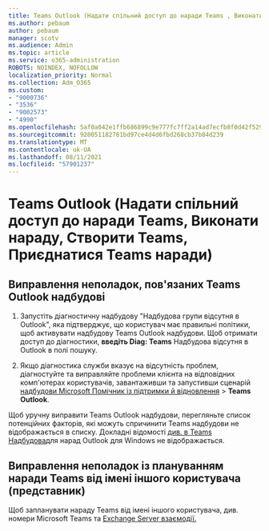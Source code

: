 ```yaml
---
title: Teams Outlook (Надати спільний доступ до наради Teams , Виконати нараду, Створити Teams, Приєднатися Teams наради)
ms.author: pebaum
author: pebaum
manager: scotv
ms.audience: Admin
ms.topic: article
ms.service: o365-administration
ROBOTS: NOINDEX, NOFOLLOW
localization_priority: Normal
ms.collection: Adm_O365
ms.custom:
- "9000736"
- "3536"
- "9002573"
- "4990"
ms.openlocfilehash: 5af0a042e1ffb686899c9e777fc7ff2a14ad7ecfb8f0d42f529a7ddc449978e6
ms.sourcegitcommit: 920051182781bd97ce4d4d6fbd268cb37b84d239
ms.translationtype: MT
ms.contentlocale: uk-UA
ms.lasthandoff: 08/11/2021
ms.locfileid: "57901237"
---
```

# <a name="teams-outlook-add-in-share-to-teams--meet-now-new-teams-meeting-join-teams-meeting"></a>Teams Outlook (Надати спільний доступ до наради Teams, Виконати нараду, Створити Teams, Приєднатися Teams наради)

## <a name="to-troubleshoot-a-missing-teams-outlook-add-in"></a>Виправлення неполадок, пов'язаних Teams Outlook надбудові

1. Запустіть діагностичну надбудову "Надбудова групи відсутня в Outlook", яка підтверджує, що користувач має правильні політики, щоб активувати надбудову Teams Outlook надбудови. Щоб отримати доступ до діагностики, **введіть Diag: Teams** Надбудова відсутня в Outlook в полі пошуку.

1. Якщо діагностика служби вказує на відсутність проблем, діагностуйте та виправляйте проблеми клієнта на відповідних комп'ютерах користувачів, завантаживши та запустивши сценарій [надбудови Microsoft Помічник із підтримки й відновлення](https://aka.ms/SaRA-TeamsAddInScenario)  >  **Teams Outlook**.

Щоб уручну виправити Teams Outlook надбудови, перегляньте список потенційних факторів, які можуть спричинити Teams надбудови не відображається в списку. Докладні відомості [див. в Teams Надбудова](https://docs.microsoft.com/microsoftteams/teams-add-in-for-outlook#teams-meeting-add-in-in-outlook-for-windows-does-not-show)для нарад Outlook для Windows не відображається.

## <a name="to-troubleshoot-scheduling-a-teams-meeting-on-behalf-of-someone-else-delegate"></a>Виправлення неполадок із плануванням наради Teams від імені іншого користувача (представник)

Щоб запланувати нараду Teams від імені іншого користувача, див. номери Microsoft Teams та [Exchange Server взаємодії.](https://docs.microsoft.com/microsoftteams/troubleshoot/known-issues/teams-exchange-interaction-issue)
